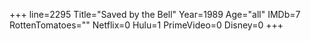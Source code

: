 +++
line=2295
Title="Saved by the Bell"
Year=1989
Age="all"
IMDb=7
RottenTomatoes=""
Netflix=0
Hulu=1
PrimeVideo=0
Disney=0
+++


